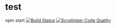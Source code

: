 # test
npm start
[![Build Status](https://scrutinizer-ci.com/g/Orkanen/test/badges/build.png?b=main)](https://scrutinizer-ci.com/g/Orkanen/test/build-status/main)
[![Scrutinizer Code Quality](https://scrutinizer-ci.com/g/Orkanen/test/badges/quality-score.png?b=main)](https://scrutinizer-ci.com/g/Orkanen/test/?branch=main)
